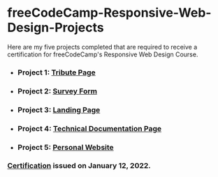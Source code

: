 ﻿# freeCodeCamp-Responsive-Web-Design-Projects 
 
 Here are my five projects completed that are required to receive a certification for freeCodeCamp's Responsive Web Design Course.
 
 - ### Project 1: [Tribute Page](https://github.com/Zsunnyfc1/freeCodeCamp-Responsive-Web-Design-Projects/tree/main/tribute-page) 

- ### Project 2: [Survey Form](https://github.com/Zsunnyfc1/freeCodeCamp-Responsive-Web-Design-Projects/tree/main/survey-form) 

- ### Project 3: [Landing Page](https://github.com/Zsunnyfc1/freeCodeCamp-Responsive-Web-Design-Projects/tree/main/product-landing-page)

- ### Project 4: [Technical Documentation Page](https://github.com/Zsunnyfc1/freeCodeCamp-Responsive-Web-Design-Projects/tree/main/technical-documentation-page)

- ### Project 5: [Personal Website](https://github.com/Zsunnyfc1/freeCodeCamp-Responsive-Web-Design-Projects/tree/main/personal-portfolio-webpage)

### [Certification](https://www.freecodecamp.org/certification/zsunnyfc1/responsive-web-design) issued on January 12, 2022.
